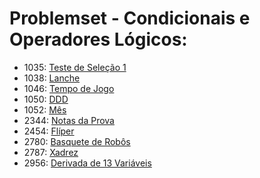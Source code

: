 # Problemset - Condicionais e Operadores Lógicos:
  * 1035: [Teste de Seleção 1](https://www.urionlinejudge.com.br/judge/pt/problems/view/1035)
  * 1038: [Lanche](https://www.urionlinejudge.com.br/judge/pt/problems/view/1038)
  * 1046: [Tempo de Jogo](https://www.urionlinejudge.com.br/judge/pt/problems/view/1046)
  * 1050: [DDD](https://www.urionlinejudge.com.br/judge/pt/problems/view/1050)
  * 1052: [Mês](https://www.urionlinejudge.com.br/judge/pt/problems/view/1052)
  * 2344: [Notas da Prova](https://www.urionlinejudge.com.br/judge/pt/problems/view/2344)
  * 2454: [Flíper](https://www.urionlinejudge.com.br/judge/pt/problems/view/2454)
  * 2780: [Basquete de Robôs](https://www.urionlinejudge.com.br/judge/pt/problems/view/2780)
  * 2787: [Xadrez](https://www.urionlinejudge.com.br/judge/pt/problems/view/2787)
  * 2956: [Derivada de 13 Variáveis](https://www.urionlinejudge.com.br/judge/pt/problems/view/2956)
